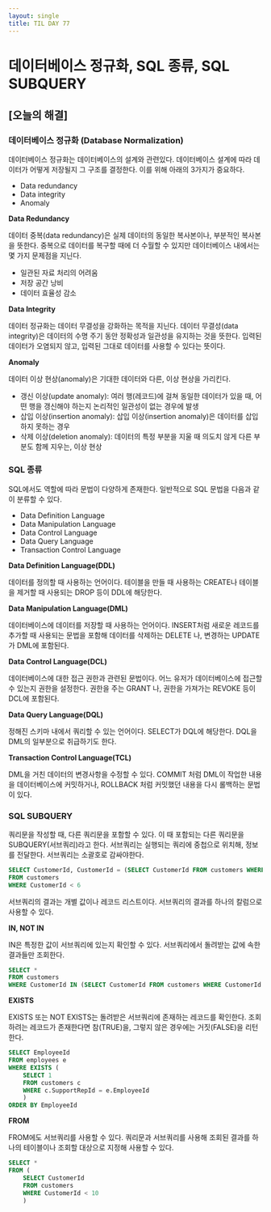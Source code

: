 ```yaml
---
layout: single
title: TIL DAY 77
---
```

# 데이터베이스 정규화, SQL 종류, SQL SUBQUERY

## [오늘의 해결]

### 데이터베이스 정규화 (Database Normalization)

데이터베이스 정규화는 데이터베이스의 설계와 관련있다. 데이터베이스 설계에 따라 데이터가 어떻게 저장될지 그 구조를 결정한다. 이를 위해 아래의 3가지가 중요하다.

- Data redundancy
- Data integrity
- Anomaly

**Data Redundancy**

데이터 중복(data redundancy)은 실제 데이터의 동일한 복사본이나, 부분적인 복사본을 뜻한다. 중복으로 데이터를 복구할 때에 더 수월할 수 있지만 데이터베이스 내에서는 몇 가지 문제점을 지닌다.

- 일관된 자료 처리의 어려움
- 저장 공간 낭비
- 데이터 효율성 감소

**Data Integrity**

데이터 정규화는 데이터 무결성을 강화하는 목적을 지닌다. 데이터 무결성(data integrity)은 데이터의 수명 주기 동안 정확성과 일관성을 유지하는 것을 뜻한다. 입력된 데이터가 오염되지 않고, 입력된 그대로 데이터를 사용할 수 있다는 뜻이다.

**Anomaly**

데이터 이상 현상(anomaly)은 기대한 데이터와 다른, 이상 현상을 가리킨다.

- 갱신 이상(update anomaly): 여러 행(레코드)에 걸쳐 동일한 데이터가 있을 때, 어떤 행을 갱신해야 하는지 논리적인 일관성이 없는 경우에 발생
- 삽입 이상(insertion anomaly): 삽입 이상(insertion anomaly)은 데이터를 삽입하지 못하는 경우
- 삭제 이상(deletion anomaly): 데이터의 특정 부분을 지울 때 의도치 않게 다른 부분도 함께 지우는, 이상 현상

### SQL 종류

SQL에서도 역할에 따라 문법이 다양하게 존재한다. 일반적으로 SQL 문법을 다음과 같이 분류할 수 있다.

- Data Definition Language
- Data Manipulation Language
- Data Control Language
- Data Query Language
- Transaction Control Language

**Data Definition Language(DDL)**

데이터를 정의할 때 사용하는 언어이다. 테이블을 만들 때 사용하는 CREATE나 테이블을 제거할 때 사용되는 DROP 등이 DDL에 해당한다.

**Data Manipulation Language(DML)**

데이터베이스에 데이터를 저장할 때 사용하는 언어이다. INSERT처럼 새로운 레코드를 추가할 때 사용되는 문법을 포함해 데이터를 삭제하는 DELETE 나, 변경하는 UPDATE가 DML에 포함된다.

**Data Control Language(DCL)**

데이터베이스에 대한 접근 권한과 관련된 문법이다. 어느 유저가 데이터베이스에 접근할 수 있는지 권한을 설정한다. 권한을 주는 GRANT 나, 권한을 가져가는 REVOKE 등이 DCL에 포함된다.

**Data Query Language(DQL)**

정해진 스키마 내에서 쿼리할 수 있는 언어이다. SELECT가 DQL에 해당한다. DQL을 DML의 일부분으로 취급하기도 한다.

**Transaction Control Language(TCL)**

DML을 거친 데이터의 변경사항을 수정할 수 있다. COMMIT 처럼 DML이 작업한 내용을 데이터베이스에 커밋하거나, ROLLBACK 처럼 커밋했던 내용을 다시 롤백하는 문법이 있다.

### SQL SUBQUERY

쿼리문을 작성할 때, 다른 쿼리문을 포함할 수 있다. 이 때 포함되는 다른 쿼리문을 SUBQUERY(서브쿼리)라고 한다. 서브쿼리는 실행되는 쿼리에 중첩으로 위치해, 정보를 전달한다. 서브쿼리는 소괄호로 감싸야한다.

```sql
SELECT CustomerId, CustomerId = (SELECT CustomerId FROM customers WHERE CustomerId = 2)
FROM customers
WHERE CustomerId < 6
```

서브쿼리의 결과는 개별 값이나 레코드 리스트이다. 서브쿼리의 결과를 하나의 칼럼으로 사용할 수 있다.

**IN, NOT IN**

IN은 특정한 값이 서브쿼리에 있는지 확인할 수 있다. 서브쿼리에서 돌려받는 값에 속한 결과들만 조회한다.

```sql
SELECT *
FROM customers
WHERE CustomerId IN (SELECT CustomerId FROM customers WHERE CustomerId < 10)
```

**EXISTS**

EXISTS 또는 NOT EXISTS는 돌려받은 서브쿼리에 존재하는 레코드를 확인한다. 조회하려는 레코드가 존재한다면 참(TRUE)을, 그렇지 않은 경우에는 거짓(FALSE)을 리턴한다.

```sql
SELECT EmployeeId
FROM employees e
WHERE EXISTS (
	SELECT 1
	FROM customers c
	WHERE c.SupportRepId = e.EmployeeId
	)
ORDER BY EmployeeId
```

**FROM**

FROM에도 서브쿼리를 사용할 수 있다. 쿼리문과 서브쿼리를 사용해 조회된 결과를 하나의 테이블이나 조회할 대상으로 지정해 사용할 수 있다.

```sql
SELECT *
FROM (
	SELECT CustomerId
	FROM customers
	WHERE CustomerId < 10
	)
```
